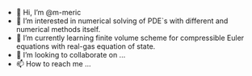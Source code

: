 - 👋 Hi, I’m @m-meric
- 👀 I’m interested in numerical solving of PDE`s with different and numerical methods itself.
- 🌱 I’m currently learning finite volume scheme for compressible Euler equations with real-gas equation of state.
- 💞️ I’m looking to collaborate on ...
- 📫 How to reach me ...

<!---
m-meric/m-meric is a ✨ special ✨ repository because its `README.md` (this file) appears on your GitHub profile.
You can click the Preview link to take a look at your changes.
--->
